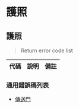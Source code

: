 # 護照

## 護照
> Return error code list

| 代碼   | 說明 | 備註 |
| ------ | -------------------------------- | ------ |

### 通用錯誤碼列表
* [傳送門](https://github.com/i2xc/LotteryDraw-API/blob/master/Modules/Base/Document/error.md)
